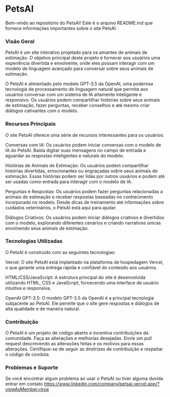 # PetsAI
Bem-vindo ao repositório do PetsAI! Este é o arquivo README.md que fornece informações importantes sobre o site PetsAI.

### Visão Geral
PetsAI é um site interativo projetado para os amantes de animais de estimação. O objetivo principal deste projeto é fornecer aos usuários uma experiência divertida e envolvente, onde eles possam interagir com um modelo de linguagem avançado para conversar sobre seus animais de estimação.

O PetsAI é alimentado pelo modelo GPT-3.5 da OpenAI, uma poderosa tecnologia de processamento de linguagem natural que permite aos usuários conversar com um sistema de IA altamente inteligente e responsivo. Os usuários podem compartilhar histórias sobre seus animais de estimação, fazer perguntas, receber conselhos e até mesmo criar diálogos cativantes com o modelo.

### Recursos Principais
O site PetsAI oferece uma série de recursos interessantes para os usuários:

Conversas com IA: Os usuários podem iniciar conversas com o modelo de IA do PetsAI. Basta digitar suas mensagens no campo de entrada e aguardar as respostas inteligentes e naturais do modelo.

Histórias de Animais de Estimação: Os usuários podem compartilhar histórias divertidas, emocionantes ou engraçadas sobre seus animais de estimação. Essas histórias podem ser lidas por outros usuários e podem até ser usadas como entrada para interagir com o modelo de IA.

Perguntas e Respostas: Os usuários podem fazer perguntas relacionadas a animais de estimação e receber respostas baseadas no conhecimento incorporado no modelo. Desde dicas de treinamento até informações sobre cuidados veterinários, o PetsAI está aqui para ajudar.

Diálogos Criativos: Os usuários podem iniciar diálogos criativos e divertidos com o modelo, explorando diferentes cenários e criando narrativas únicas envolvendo seus animais de estimação.

### Tecnologias Utilizadas
O PetsAI é construído com as seguintes tecnologias:

Vercel: O site PetsAI está implantado na plataforma de hospedagem Vercel, o que garante uma entrega rápida e confiável do conteúdo aos usuários.

HTML/CSS/JavaScript: A estrutura principal do site é desenvolvida utilizando HTML, CSS e JavaScript, fornecendo uma interface de usuário intuitiva e responsiva.

OpenAI GPT-3.5: O modelo GPT-3.5 da OpenAI é a principal tecnologia subjacente ao PetsAI. Ele permite que o site gere respostas e diálogos de alta qualidade e de maneira natural.

### Contribuição
O PetsAI é um projeto de código aberto e incentiva contribuições da comunidade. 
Faça as alterações e melhorias desejadas.
Envie um pull request descrevendo as alterações feitas e os motivos para essas alterações.
Certifique-se de seguir as diretrizes de contribuição e respeitar o código de conduta.

### Problemas e Suporte
Se você encontrar algum problema ao usar o PetsAI ou tiver alguma duvida entrar em contato
https://www.linkedin.com/company/petsai.vercel.app/?viewAsMember=true

